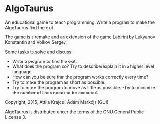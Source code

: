 AlgoTaurus
==========
An educational game to teach programming.
Write a program to make the AlgoTaurus find the exit.

The game is a remake and an extension of the game Labirint by Lukyanov Konstantin and Volkov Sergey.

Some tasks to solve and discuss:
- Write a program to find the exit.
- What does the program do? Try to describe/explain it in a higher level language.
- How can you be sure that the program works correctly every time?
- Try to make the program as short as possible.
- Try to make the program to move as little as possible.
 -Try to minimize the number of lines needs to be executed.

Copyright, 2015, Attila Krajcsi, Ádám Markója (GUI)

AlgoTaurus is distributed under the terms of the GNU General Public License 3.
